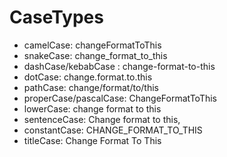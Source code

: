 
# CaseTypes
- camelCase: changeFormatToThis
- snakeCase: change_format_to_this
- dashCase/kebabCase : change-format-to-this
- dotCase: change.format.to.this
- pathCase: change/format/to/this
- properCase/pascalCase: ChangeFormatToThis
- lowerCase: change format to this
- sentenceCase: Change format to this,
- constantCase: CHANGE_FORMAT_TO_THIS
- titleCase: Change Format To This
